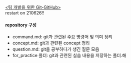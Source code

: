 [<팀 개발을 위한 Git-GitHub>](http://www.kyobobook.co.kr/product/detailViewKor.laf?ejkGb=KOR&mallGb=KOR&barcode=9791162242032&orderClick=LEA&Kc=)   
[](http://www.kyobobook.co.kr/product/detailViewKor.laf?ejkGb=KOR&mallGb=KOR&barcode=9791162242032&orderClick=LEA&Kc=#N)
restart on 210626!!

#### repository 구성
* command.md: git과 관련된 주요 명령어 및 의미 정리
* concept.md: git과 관련된 concept 정리
* question.md: git을 공부하다가 생긴 질문 모음
* for_practice 폴더: git과 관련된 실습 내용을 저장하는 폴더.해